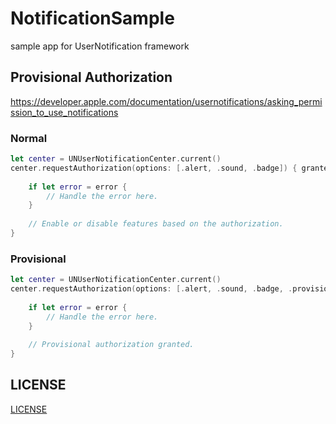 # NotificationSample

sample app for UserNotification framework

## Provisional Authorization

https://developer.apple.com/documentation/usernotifications/asking_permission_to_use_notifications

### Normal
```swift
let center = UNUserNotificationCenter.current()
center.requestAuthorization(options: [.alert, .sound, .badge]) { granted, error in
    
    if let error = error {
        // Handle the error here.
    }
    
    // Enable or disable features based on the authorization.
}
```
### Provisional
```swift
let center = UNUserNotificationCenter.current()
center.requestAuthorization(options: [.alert, .sound, .badge, .provisional]) { granted, error in
    
    if let error = error {
        // Handle the error here.
    }
    
    // Provisional authorization granted.
}
```
## LICENSE
[LICENSE](LICENSE)
